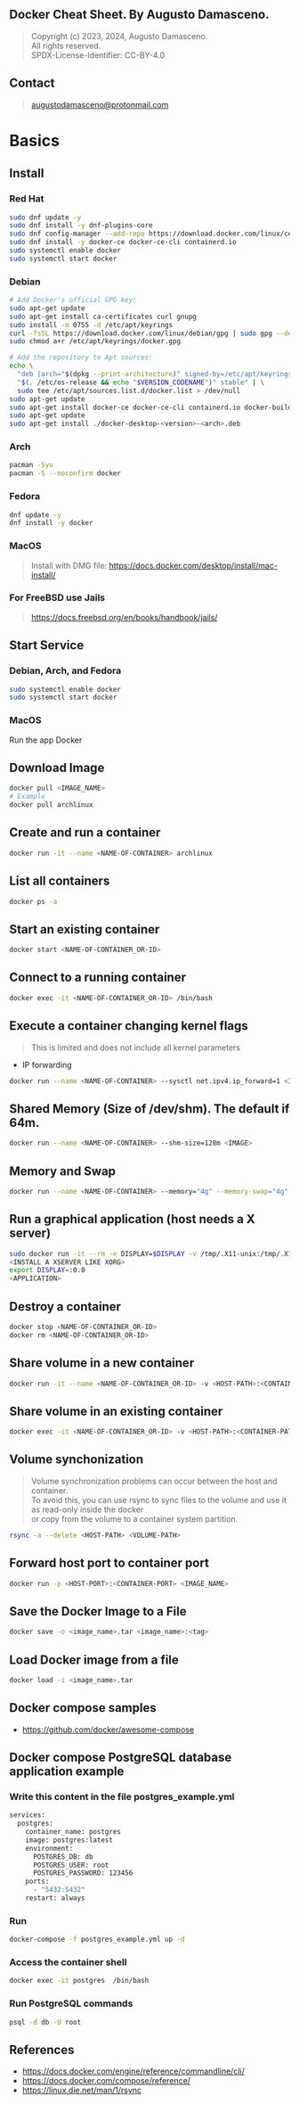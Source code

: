 ## Docker Cheat Sheet. By Augusto Damasceno.
> Copyright (c) 2023, 2024, Augusto Damasceno.  
> All rights reserved.  
> SPDX-License-Identifier: CC-BY-4.0  

## Contact
> [augustodamasceno@protonmail.com](mailto:augustodamasceno@protonmail.com)

# Basics
## Install

### Red Hat  
```bash
sudo dnf update -y
sudo dnf install -y dnf-plugins-core
sudo dnf config-manager --add-repo https://download.docker.com/linux/centos/docker-ce.repo
sudo dnf install -y docker-ce docker-ce-cli containerd.io
sudo systemctl enable docker
sudo systemctl start docker
```

### Debian
```bash
# Add Docker's official GPG key:
sudo apt-get update
sudo apt-get install ca-certificates curl gnupg
sudo install -m 0755 -d /etc/apt/keyrings
curl -fsSL https://download.docker.com/linux/debian/gpg | sudo gpg --dearmor -o /etc/apt/keyrings/docker.gpg
sudo chmod a+r /etc/apt/keyrings/docker.gpg

# Add the repository to Apt sources:
echo \
  "deb [arch="$(dpkg --print-architecture)" signed-by=/etc/apt/keyrings/docker.gpg] https://download.docker.com/linux/debian \
  "$(. /etc/os-release && echo "$VERSION_CODENAME")" stable" | \
  sudo tee /etc/apt/sources.list.d/docker.list > /dev/null
sudo apt-get update
sudo apt-get install docker-ce docker-ce-cli containerd.io docker-buildx-plugin docker-compose-plugin
sudo apt-get update
sudo apt-get install ./docker-desktop-<version>-<arch>.deb
```

### Arch
```bash
pacman -Syu
pacman -S --noconfirm docker
```

### Fedora
```bash
dnf update -y
dnf install -y docker
```

### MacOS
> Install with DMG file: https://docs.docker.com/desktop/install/mac-install/

### For FreeBSD use Jails
> https://docs.freebsd.org/en/books/handbook/jails/

## Start Service

### Debian, Arch, and Fedora 
```bash
sudo systemctl enable docker
sudo systemctl start docker
```
### MacOS
Run the app Docker

## Download Image
```bash
docker pull <IMAGE_NAME>
# Example
docker pull archlinux
```

## Create and run a container
```bash
docker run -it --name <NAME-OF-CONTAINER> archlinux
```

## List all containers
```bash
docker ps -a
```

## Start an existing container  
```bash
docker start <NAME-OF-CONTAINER_OR-ID>
```

## Connect to a running container  
```bash
docker exec -it <NAME-OF-CONTAINER_OR-ID> /bin/bash
```

## Execute a container changing kernel flags  
> This is limited and does not include all kernel parameters  
* IP forwarding  
```bash
docker run --name <NAME-OF-CONTAINER> --sysctl net.ipv4.ip_forward=1 <IMAGE>
```

## Shared Memory (Size of /dev/shm). The default if 64m. 
```bash
docker run --name <NAME-OF-CONTAINER> --shm-size=128m <IMAGE>
```

##  Memory and Swap  
```bash
docker run --name <NAME-OF-CONTAINER> --memory="4g" --memory-swap="4g" <IMAGE>
```
  
## Run a graphical application (host needs a X server)  
```bash
sudo docker run -it --rm -e DISPLAY=$DISPLAY -v /tmp/.X11-unix:/tmp/.X11-unix --net=host <IMAGE>
<INSTALL A XSERVER LIKE XORG>
export DISPLAY=:0.0
<APPLICATION>
```

## Destroy a container
```bash
docker stop <NAME-OF-CONTAINER_OR-ID>
docker rm <NAME-OF-CONTAINER_OR-ID>
```

## Share volume in a new container
```bash
docker run -it --name <NAME-OF-CONTAINER_OR-ID> -v <HOST-PATH>:<CONTAINER-PATH> <IMAGE_NAME>
```

## Share volume in an existing container
```bash
docker exec -it <NAME-OF-CONTAINER_OR-ID> -v <HOST-PATH>:<CONTAINER-PATH>
```

## Volume synchonization
> Volume synchronization problems can occur between the host and container.  
> To avoid this, you can use rsync to sync files to the volume and use it as read-only inside the docker  
>  or copy from the volume to a container system partition.  

```bash
rsync -a --delete <HOST-PATH> <VOLUME-PATH>
```

## Forward host port to container port
```bash
docker run -p <HOST-PORT>:<CONTAINER-PORT> <IMAGE_NAME>
```

## Save the Docker Image to a File
```bash
docker save -o <image_name>.tar <image_name>:<tag>
```

## Load Docker image from a file
```bash
docker load -i <image_name>.tar
```

## Docker compose samples
* https://github.com/docker/awesome-compose

## Docker compose PostgreSQL database application example
### Write this content in the file postgres_example.yml
```bash
services:
  postgres:
    container_name: postgres
    image: postgres:latest
    environment:
      POSTGRES_DB: db
      POSTGRES_USER: root
      POSTGRES_PASSWORD: 123456
    ports:
      - "5432:5432"
    restart: always
```
### Run
```bash
docker-compose -f postgres_example.yml up -d
```
### Access the container shell  
```bash
docker exec -it postgres  /bin/bash
```
### Run PostgreSQL commands
```bash
psql -d db -U root
```

## References  
* https://docs.docker.com/engine/reference/commandline/cli/  
* https://docs.docker.com/compose/reference/  
* https://linux.die.net/man/1/rsync